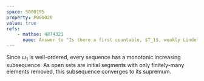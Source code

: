 ```yaml
---
space: S000195
property: P000020
value: true
refs:
    - mathse: 4874321
      name: Answer to "Is there a first countable, $T_1$, weakly Lindelof, sequentially compact space which is not also compact?"
---
```


Since $\omega_1$ is well-ordered, every sequence has a monotonic increasing subsequence.
As open sets are initial segments with only finitely-many elements removed, this subsequence
converges to its supremum.
